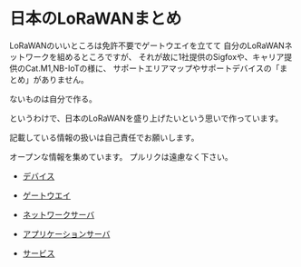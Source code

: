 日本のLoRaWANまとめ
===================

LoRaWANのいいところは免許不要でゲートウエイを立てて
自分のLoRaWANネットワークを組めるところですが、
それが故に1社提供のSigfoxや、キャリア提供のCat.M1,NB-IoTの様に、
サポートエリアマップやサポートデバイスの「まとめ」がありません。

ないものは自分で作る。

というわけで、日本のLoRaWANを盛り上げたいという思いで作っています。

記載している情報の扱いは自己責任でお願いします。

オープンな情報を集めています。
プルリクは遠慮なく下さい。

- [デバイス](https://github.com/tanupoo/lorawan-japan/tree/master/device/)

- [ゲートウエイ](https://github.com/tanupoo/lorawan-japan/tree/master/gateway/)

- [ネットワークサーバ](https://github.com/tanupoo/lorawan-japan/tree/master/ns/)

- [アプリケーションサーバ](https://github.com/tanupoo/lorawan-japan/tree/master/as/)

- [サービス](https://github.com/tanupoo/lorawan-japan/tree/master/service/)

